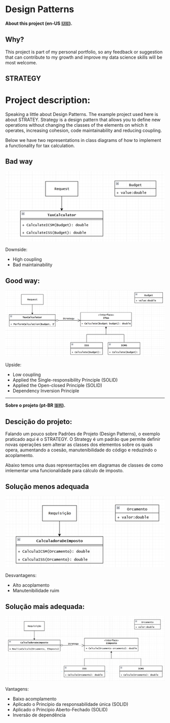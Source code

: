 # Design Patterns 

**About this project (en-US 🇺🇸).**

## Why?

This project is part of my personal portfolio, so any feedback or suggestion that can contribute to my growth and improve my data science skills will be most welcome.

## STRATEGY
# Project description:

Speaking a little about Design Patterns. The example project used here is about STRATEY.
Strategy is a design pattern that allows you to define new operations without changing the classes of the elements on which it operates, increasing cohesion, code maintainability and reducing coupling.

Below we have two representations in class diagrams of how to implement a functionality for tax calculation.

## Bad way

![Preview-Screens](ImageAsset/BadWayEn.png)

Downside:
- High coupling
- Bad maintainability

## Good way:

![Preview-Screens](ImageAsset/GoodWayEn.png)

Upside:

- Low coupling
- Applied the Single-responsibility Principle (SOLID)
- Applied the Open-closed Principle (SOLID)
- Dependency Inversion Principle

--------------------------------------------------------------------------------------------------------------------------------------------------------------------------------
**Sobre o projeto (pt-BR 🇧🇷).**

## Descição do projeto:

Falando um pouco sobre Padrões de Projeto (Design Patterns), o exemplo praticado aqui é o STRATEGY.
O Strategy é um padrão que permite definir novas operações sem alterar as classes dos elementos sobre os quais opera, aumentando a coesão, manutenibilidade do código e reduzindo o acoplamento.

Abaixo temos uma duas representações em diagramas de classes de como imlementar uma funcionalidade para cálculo de imposto.

## Solução menos adequada

![Preview-Screens](ImageAsset/BadWayBr.png)

Desvantagens:
- Alto acoplamento
- Manutenibilidade ruim

## Solução mais adequada:

![Preview-Screens](ImageAsset/GoodWayBr.png)

Vantagens:

- Baixo acomplamento
- Aplicado o Princípio da responsabilidade única (SOLID)
- Aplicado o Princípio Aberto-Fechado (SOLID)
- Inversão de dependência
